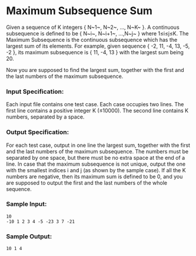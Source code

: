 # Maximum Subsequence Sum
Given a sequence of K integers { N~1~, N~2~, ..., N~K~ }. A continuous subsequence is defined to be { N~i~, N~i+1~, ...,N~j~ } where 1≤i≤j≤K. The Maximum Subsequence is the continuous subsequence which has the largest sum of its elements. For example, given sequence { -2, 11, -4, 13, -5, -2 }, its maximum subsequence is { 11, -4, 13 } with the largest sum being 20.

Now you are supposed to find the largest sum, together with the first and the last numbers of the maximum subsequence.

### Input Specification:
Each input file contains one test case. Each case occupies two lines. The first line contains a positive integer K (≤10000). The second line contains K numbers, separated by a space.

### Output Specification:
For each test case, output in one line the largest sum, together with the first and the last numbers of the maximum subsequence. The numbers must be separated by one space, but there must be no extra space at the end of a line. In case that the maximum subsequence is not unique, output the one with the smallest indices i and j (as shown by the sample case). If all the K numbers are negative, then its maximum sum is defined to be 0, and you are supposed to output the first and the last numbers of the whole sequence.

### Sample Input:
```
10
-10 1 2 3 4 -5 -23 3 7 -21
```
### Sample Output:
```
10 1 4
```